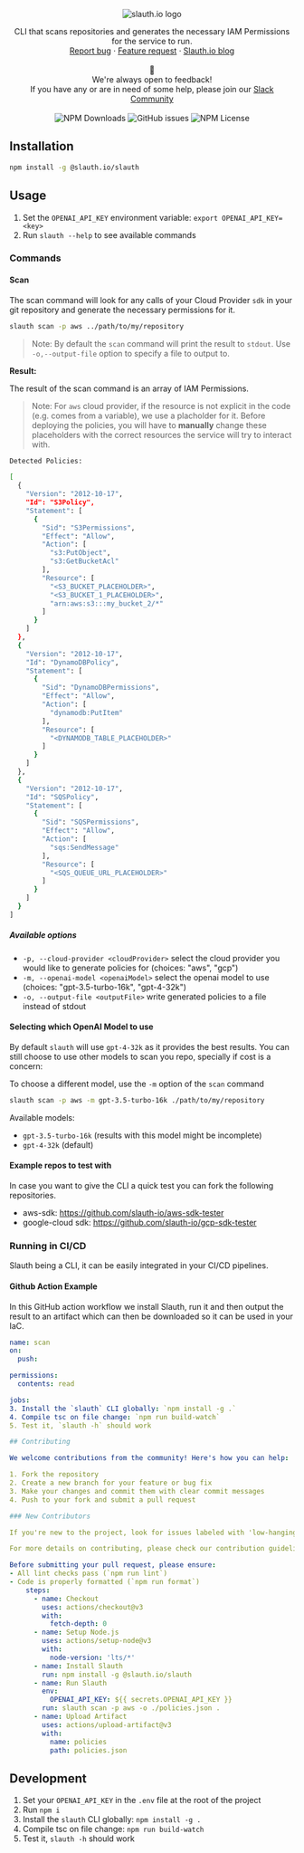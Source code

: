 <p align="center"><img src="./static/images/slauth-logo.png" alt="slauth.io logo"/></p>
<p align="center">
  CLI that scans repositories and generates the necessary IAM Permissions for the service to run.
  <br>
  <a href="https://github.com/slauth-io/slauth-cli/issues/new?assignees=&labels=bug&projects=&template=bug_report.md&title=">Report bug</a>
  ·
  <a href="https://github.com/slauth-io/slauth-cli/issues/new?assignees=&labels=enhancement&projects=&template=feature_request.md&title=">Feature request</a>
  ·
  <a href="https://blog.slauth.io/">Slauth.io blog</a>
  <br>
  <br>
  🤩
  <br>
  We're always open to feedback!
  <br>
  If you have any or are in need of some help, please join our <a href="https://join.slack.com/t/slauthiocommunity/shared_invite/zt-268nxuwyd-Vav8lYJdiP44Kt8lQSSybg">Slack Community</a>
  <br>
  <br>
  <img alt="NPM Downloads" src="https://img.shields.io/npm/dw/@slauth.io/slauth" />
  <img alt="GitHub issues" src="https://img.shields.io/github/issues/slauth-io/slauth-cli" />
  <img alt="NPM License" src="https://img.shields.io/npm/l/@slauth.io/slauth" />
</p>

## Installation

```bash
npm install -g @slauth.io/slauth
```

## Usage

1. Set the `OPENAI_API_KEY` environment variable: `export OPENAI_API_KEY=<key>`
2. Run `slauth --help` to see available commands

### Commands

#### Scan

The scan command will look for any calls of your Cloud Provider `sdk` in your git repository and generate the necessary permissions for it.

```bash
slauth scan -p aws ../path/to/my/repository
```

> Note: By default the `scan` command will print the result to `stdout`. Use `-o,--output-file` option to specify a file to output to.

**Result:**

The result of the scan command is an array of IAM Permissions.

> Note: For `aws` cloud provider, if the resource is not explicit in the code (e.g. comes from a variable), we use a placholder for it. Before deploying the policies, you will have to **manually** change these placeholders with the correct resources the service will try to interact with.

```bash
Detected Policies:

[
  {
    "Version": "2012-10-17",
    "Id": "S3Policy",
    "Statement": [
      {
        "Sid": "S3Permissions",
        "Effect": "Allow",
        "Action": [
          "s3:PutObject",
          "s3:GetBucketAcl"
        ],
        "Resource": [
          "<S3_BUCKET_PLACEHOLDER>",
          "<S3_BUCKET_1_PLACEHOLDER>",
          "arn:aws:s3:::my_bucket_2/*"
        ]
      }
    ]
  },
  {
    "Version": "2012-10-17",
    "Id": "DynamoDBPolicy",
    "Statement": [
      {
        "Sid": "DynamoDBPermissions",
        "Effect": "Allow",
        "Action": [
          "dynamodb:PutItem"
        ],
        "Resource": [
          "<DYNAMODB_TABLE_PLACEHOLDER>"
        ]
      }
    ]
  },
  {
    "Version": "2012-10-17",
    "Id": "SQSPolicy",
    "Statement": [
      {
        "Sid": "SQSPermissions",
        "Effect": "Allow",
        "Action": [
          "sqs:SendMessage"
        ],
        "Resource": [
          "<SQS_QUEUE_URL_PLACEHOLDER>"
        ]
      }
    ]
  }
]
```

##### Available options

- `-p, --cloud-provider <cloudProvider>` select the cloud provider you would like to generate policies for (choices: "aws", "gcp")
- `-m, --openai-model <openaiModel>` select the openai model to use (choices: "gpt-3.5-turbo-16k", "gpt-4-32k")
- `-o, --output-file <outputFile>` write generated policies to a file instead of stdout

#### Selecting which OpenAI Model to use

By default `slauth` will use `gpt-4-32k` as it provides the best results. You can still choose to use other models to scan you repo, specially if cost is a concern:

To choose a different model, use the `-m` option of the `scan` command

```bash
slauth scan -p aws -m gpt-3.5-turbo-16k ./path/to/my/repository
```

Available models:

- `gpt-3.5-turbo-16k` (results with this model might be incomplete)
- `gpt-4-32k` (default)

#### Example repos to test with

In case you want to give the CLI a quick test you can fork the following repositories.

- aws-sdk: <https://github.com/slauth-io/aws-sdk-tester>
- google-cloud sdk: <https://github.com/slauth-io/gcp-sdk-tester>

### Running in CI/CD

Slauth being a CLI, it can be easily integrated in your CI/CD pipelines.

#### Github Action Example

In this GitHub action workflow we install Slauth, run it and then output the result to an artifact which can then be downloaded so it can be used in your IaC.

```yaml
name: scan
on:
  push:

permissions:
  contents: read

jobs:
3. Install the `slauth` CLI globally: `npm install -g .`
4. Compile tsc on file change: `npm run build-watch`
5. Test it, `slauth -h` should work

## Contributing

We welcome contributions from the community! Here's how you can help:

1. Fork the repository
2. Create a new branch for your feature or bug fix
3. Make your changes and commit them with clear commit messages
4. Push to your fork and submit a pull request

### New Contributors

If you're new to the project, look for issues labeled with 'low-hanging-fruit'. These are specifically selected to be more approachable for first-time contributors.

For more details on contributing, please check our contribution guidelines in the `.github` directory.

Before submitting your pull request, please ensure:
- All lint checks pass (`npm run lint`)
- Code is properly formatted (`npm run format`)
    steps:
      - name: Checkout
        uses: actions/checkout@v3
        with:
          fetch-depth: 0
      - name: Setup Node.js
        uses: actions/setup-node@v3
        with:
          node-version: 'lts/*'
      - name: Install Slauth
        run: npm install -g @slauth.io/slauth
      - name: Run Slauth
        env:
          OPENAI_API_KEY: ${{ secrets.OPENAI_API_KEY }}
        run: slauth scan -p aws -o ./policies.json .
      - name: Upload Artifact
        uses: actions/upload-artifact@v3
        with:
          name: policies
          path: policies.json
```

## Development

1. Set your `OPENAI_API_KEY` in the `.env` file at the root of the project
2. Run `npm i`
3. Install the `slauth` CLI globally: `npm install -g .`
4. Compile tsc on file change: `npm run build-watch`
5. Test it, `slauth -h` should work
